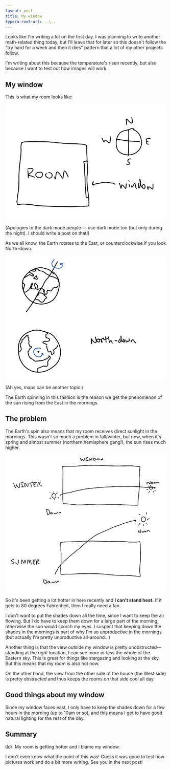 ```yaml
---
layout: post
title: My window
typora-root-url: ..\..
---
```


Looks like I'm writing a lot on the first day. I was planning to write another math-related thing today, but I'll leave that for later so this doesn't follow the "try hard for a week and then it dies" pattern that a lot of my other projects follow.

I'm writing about this because the temperature's risen recently, but also because I want to test out how images will work.

## My window

This is what my room looks like:

![Figure of my window](/images/posts/2021-04-16-my-window/fig1.png)

(Apologies to the dark mode people—I use dark mode too (but only during the night). I should write a post on that!)

As we all know, the Earth rotates to the East, or counterclockwise if you look North-down.

![The Earth's spin](/images/posts/2021-04-16-my-window/fig2.png)

(Ah yes, maps can be another topic.)

The Earth spinning in this fashion is the reason we get the phenomenon of the sun rising from the East in the mornings.

## The problem

The Earth's spin also means that my room receives direct sunlight in the mornings. This wasn't so much a problem in fall/winter, but now, when it's spring and almost summer (northern hemisphere gang!), the sun rises much higher. 

![Winter vs summer](/images/posts/2021-04-16-my-window/fig3.png)

So it's been getting a lot hotter in here recently and **I can't stand heat.** If it gets to 80 degrees Fahrenheit, then I really need a fan.

I don't want to put the shades down all the time, since I want to keep the air flowing. But I do have to keep them down for a large part of the morning, otherwise the sun would scorch my eyes. I suspect that keeping down the shades in the mornings is part of why I'm so unproductive in the mornings (but actually I'm pretty unproductive all-around...)

Another thing is that the view outside my window is pretty unobstructed—standing at the right location, I can see more or less the whole of the Eastern sky. This is great for things like stargazing and looking at the sky. But this means that my room is also hot now.

On the other hand, the view from the other side of the house (the West side) is pretty obstructed and thus keeps the rooms on that side cool all day.

## Good things about my window

Since my window faces east, I only have to keep the shades down for a few hours in the morning (up to 10am or so), and this means I get to have good natural lighting for the rest of the day.



## Summary

tldr: My room is getting hotter and I blame my window.

I don't even know what the point of this was! Guess it was good to test how pictures work and do a bit more writing. See you in the next post!